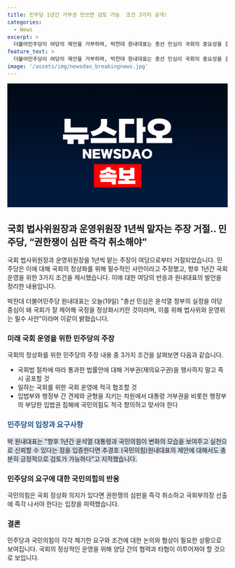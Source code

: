 ```yaml
---
title: 민주당 1년간 거부권 안쓰면 검토 가능  조건 3가지 공개!
categories:
  - News
excerpt: >
  더불어민주당이 여당의 제안을 거부하며, 박찬대 원내대표는 총선 민심이 국회의 중요성을 강조하며 법사위와 운영위가 필수라고 강조했습니다. 또한, 국회 정상화를 위해 거부권 행사를 자제하고 국회 운영에 적극 협조할 것을 요구하며, 국민의힘도 입법권 침해에 대항하라고 주장했습니다. 또한, 윤석열 대통령과 국민의힘의 신뢰를 위해 협의를 제안했습니다.
feature_text: >
  더불어민주당이 여당의 제안을 거부하며, 박찬대 원내대표는 총선 민심이 국회의 중요성을 강조하며 법사위와 운영위가 필수라고 강조했습니다. 또한, 국회 정상화를 위해 거부권 행사를 자제하고 국회 운영에 적극 협조할 것을 요구하며, 국민의힘도 입법권 침해에 대항하라고 주장했습니다. 또한, 윤석열 대통령과 국민의힘의 신뢰를 위해 협의를 제안했습니다.
image: '/assets/img/newsdao_breakingnews.jpg'
---
```


<p><img src="/assets/img/newsdao_breakingnews.jpg" alt="implanttips 속보" /></p>

<h2 data-ke-size="size26">국회 법사위원장과 운영위원장 1년씩 맡자는 주장 거절.. 민주당, “권한쟁이 심판 즉각 취소해야”</h2>

<p>국회 법사위원장과 운영위원장을 1년씩 맡는 주장이 여당으로부터 거절되었습니다. 민주당은 이에 대해 국회의 정상화를 위해 필수적인 사안이라고 주장했고, 향후 1년간 국회 운영을 위한 3가지 조건을 제시했습니다. 이에 대한 여당의 반응과 원내대표의 발언을 정리한 내용입니다.</p>

<p data-ke-size="size16">박찬대 더불어민주당 원내대표는 오늘(19일) "총선 민심은 윤석열 정부의 실정을 야당 중심이 돼 국회가 잘 제어해 국정을 정상화시키란 것이라며, 이를 위해 법사위와 운영위는 필수 사안"이라며 이같이 밝혔습니다.</p>

<h3>미래 국회 운영을 위한 민주당의 주장</h3>

<p>국회의 정상화를 위한 민주당의 주장 내용 중 3가지 조건을 살펴보면 다음과 같습니다.</p>

<ul>
<li>국회법 절차에 따라 통과한 법률안에 대해 거부권(재의요구권)을 행사하지 말고 즉시 공포할 것</li>
<li>일하는 국회를 위한 국회 운영에 적극 협조할 것</li>
<li>입법부와 행정부 간 견제와 균형을 지키는 차원에서 대통령 거부권을 비롯한 행정부의 부당한 입법권 침해에 국민의힘도 적극 항의하고 맞서야 한다</li>
</ul>

<h3><span style="color: #1a5490;">민주당의 입장과 요구사항</span></h3>

<p><span style="background-color: #21538527;">박 원내대표는 "향후 1년간 윤석열 대통령과 국민의힘이 변화의 모습을 보여주고 실천으로 신뢰할 수 있다는 점을 입증한다면 추경호 (국민의힘)원내대표의 제안에 대해서도 충분히 긍정적으로 검토가 가능하다"고 지적했습니다.</span></p>

<h3>민주당의 요구에 대한 국민의힘의 반응</h3>

<p>국민의힘은 국회 정상화 의지가 있다면 권한쟁의 심판을 즉각 취소하고 국회부의장 선출에 즉각 나서야 한다는 입장을 피력했습니다.</p>

<h3>결론</h3>

<p>민주당과 국민의힘이 각각 제기한 요구와 조건에 대한 논의와 협상이 필요한 상황으로 보여집니다. 국회의 정상적인 운영을 위해 양당 간의 협력과 타협이 이루어져야 할 것으로 보입니다.</p>

